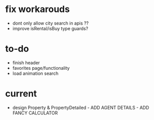 # fix workarouds
- dont only allow city search in apis ??
- improve isRental/isBuy type guards?

# to-do
- finish header
- favorites page/functionality
- load animation search

# current
- design Property & PropertyDetailed - ADD AGENT DETAILS - ADD FANCY CALCULATOR
